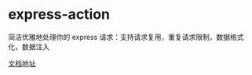 # express-action

简洁优雅地处理你的 express 请求：支持请求复用，重复请求限制，数据格式化，数据注入

[文档地址](https://aweiu.com/documents/express-action/)

